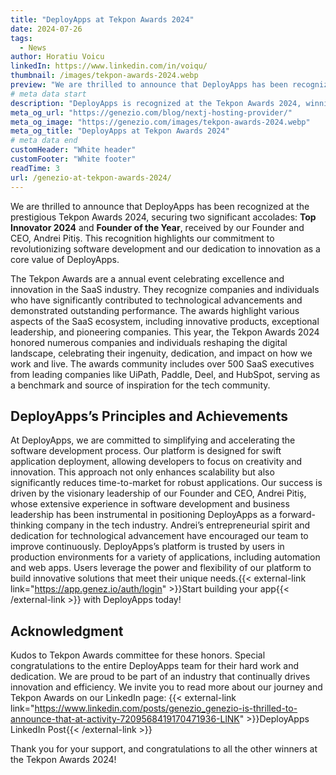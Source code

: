 ```yaml
---
title: "DeployApps at Tekpon Awards 2024"
date: 2024-07-26
tags:
  - News
author: Horatiu Voicu
linkedIn: https://www.linkedin.com/in/voiqu/
thumbnail: /images/tekpon-awards-2024.webp
preview: "We are thrilled to announce that DeployApps has been recognized at the prestigious Tekpon Awards 2024, securing two significant accolades: Top Innovator 2024 and Founder of the Year, received by our Founder and CEO, Andrei Pitiș. This recognition highlights our commitment to revolutionizing software development and our dedication to innovation as a core value of DeployApps."
# meta data start
description: "DeployApps is recognized at the Tekpon Awards 2024, winning Founders of the Year and Top Innovators awards. Discover our innovative platform."
meta_og_url: "https://genezio.com/blog/nextj-hosting-provider/"
meta_og_image: "https://genezio.com/images/tekpon-awards-2024.webp"
meta_og_title: "DeployApps at Tekpon Awards 2024"
# meta data end
customHeader: "White header"
customFooter: "White footer"
readTime: 3
url: /genezio-at-tekpon-awards-2024/
---
```


We are thrilled to announce that DeployApps has been recognized at the prestigious Tekpon Awards 2024, securing two significant accolades: **Top Innovator 2024** and **Founder of the Year**, received by our Founder and CEO, Andrei Pitiș. This recognition highlights our commitment to revolutionizing software development and our dedication to innovation as a core value of DeployApps.

The Tekpon Awards are a annual event celebrating excellence and innovation in the SaaS industry. They recognize companies and individuals who have significantly contributed to technological advancements and demonstrated outstanding performance. The awards highlight various aspects of the SaaS ecosystem, including innovative products, exceptional leadership, and pioneering companies. This year, the Tekpon Awards 2024 honored numerous companies and individuals reshaping the digital landscape, celebrating their ingenuity, dedication, and impact on how we work and live. The awards community includes over 500 SaaS executives from leading companies like UiPath, Paddle, Deel, and HubSpot, serving as a benchmark and source of inspiration for the tech community.

## DeployApps’s Principles and Achievements

At DeployApps, we are committed to simplifying and accelerating the software development process. Our platform is designed for swift application deployment, allowing developers to focus on creativity and innovation. This approach not only enhances scalability but also significantly reduces time-to-market for robust applications.
Our success is driven by the visionary leadership of our Founder and CEO, Andrei Pitiș, whose extensive experience in software development and business leadership has been instrumental in positioning DeployApps as a forward-thinking company in the tech industry. Andrei’s entrepreneurial spirit and dedication for technological advancement have encouraged our team to improve continuously.
DeployApps’s platform is trusted by users in production environments for a variety of applications, including automation and web apps. Users leverage the power and flexibility of our platform to build innovative solutions that meet their unique needs.{{< external-link link="https://app.genez.io/auth/login" >}}Start building your app{{< /external-link >}} with DeployApps today!

## Acknowledgment

Kudos to Tekpon Awards committee for these honors. Special congratulations to the entire DeployApps team for their hard work and dedication. We are proud to be part of an industry that continually drives innovation and efficiency.
We invite you to read more about our journey and Tekpon Awards on our LinkedIn page: {{< external-link link="https://www.linkedin.com/posts/genezio_genezio-is-thrilled-to-announce-that-at-activity-7209568419170471936-LlNK" >}}DeployApps LinkedIn Post{{< /external-link >}}

Thank you for your support, and congratulations to all the other winners at the Tekpon Awards 2024!
